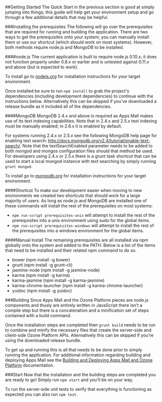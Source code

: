 ##Getting Started
The Quick Start in the previous section is good at simply jumping into things; this guide will help get your environment setup and go through a few additional details that may be helpful.

###Installing the prerequisites
The following will go over the prerequisites that are required for running and building the application. There are two ways to get the prerequisites onto your system; you can manually install them or use our shortcut (which should work on most systems). However, both methods require node.js and MongoDB to be installed.

####node.js
The current application is built to require node.js 0.10.x; it does not function properly under 0.8.x or earlier and is untested against 0.11.x and above (but is expected to work).

To install go to [nodejs.org](http://nodejs.org/) for installation instructions for your target environment.

Once installed be sure to run ```npm install``` to grab the project's dependencies (including development dependencies) to continue with the instructions below. Alternatively this can be skipped if you've downloaded a release bundle as it included all of the dependencies.

####MongoDB
MongoDB 2.4.x and above is required as Apps Mall makes use of its text indexing capabilities. Note that in 2.4.x and 2.5.x text indexing must be manually enabled; in 2.6.x it is enabled by default.

For systems running 2.4.x or 2.5.x see the following MongoDB help page for enabling text search: http://docs.mongodb.org/v2.4/tutorial/enable-text-search/. Note that the textSearchEnabled parameter needs to be added to both mongod and mongos configuration files should that method be used. For developers using 2.4.x or 2.5.x there is a grunt task shortcut that can be used to start a local mongod instance with text searching by simply running ```grunt mongod```.

To install go to [mongodb.org](http://www.mongodb.org/) for installation instructions for your target environment.

####Shortcut
To make our development easier when moving to new environments we created two shortcuts that should work for a large majority of users. As long as node.js and MongoDB are installed one of these commands will install the rest of the prerequisites on most systems:

* ```npm run-script prerequisites-unix``` will attempt to install the rest of the prerequisites into a unix environment using sudo for the global items.
* ```npm run-script prerequisites-windows``` will attempt to install the rest of the prerequisites into a windows environment for the global items.

####Manual Install
The remaining prerequisites are all installed via npm globally onto the system and added to the PATH. Below is a list of the items that need to be installed and their related npm command to do so.

* bower (npm install -g bower)
* grunt (npm install -g grunt-cli)
* jasmine-node (npm install -g jasmine-node)
* karma (npm install -g karma)
* karma-jasmine (npm install -g karma-jasmine)
* karma-chrome-launcher (npm install -g karma-chrome-launcher)
* yuidoc (npm install -g yuidoc)

###Building
Since Apps Mall and the Ozone Platform pieces are node.js components and thusly are entirely written in JavaScript there isn't a compile step but there is a concatenation and a minification set of steps contained with a build command.

Once the installation steps are completed then ```grunt build``` needs to be run to combine and minify the necessary files that create the server-side and client-side Ozone Platform APIs. Alternatively this can be skipped if you're using the downloaded release bundle.

To get up and running this is all that needs to be done prior to simply running the application. For additional information regarding building and deploying Apps Mall see the [Building and Deploying Apps Mall and Ozone Platform](build-deploy.md) documentation.

###Start
Now that the installation and the building steps are completed you are ready to go! Simply run ```npm start``` and you'll be on your way.

To run the server-side unit tests to verify that everything is functioning as expected you can also run ```npm test```.
